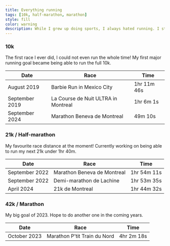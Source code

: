 ```yaml
---
title: Everything running
tags: [10k, half-marathon, marathon]
style: fill
color: warning
description: While I grew up doing sports, I always hated running. I started trying to make myself like it on and off in 2019, then more consistently during the pandemic and lockdowns. It has slowly become one of my favourite hobbies! 
---
```

### 10k
The first race I ever did, I could not even run the whole time! My first major running goal became being able to run the full 10k.

| Date | Race | Time|
|------|------|-----|
| August 2019 | Barbie Run in Mexico City | 1hr 11m 46s |
| September 2019 | La Course de Nuit ULTRA in Montreal | 1hr 6m 1s |
| September 2024 | Marathon Beneva de Montreal | 49m 10s

### 21k / Half-marathon
My favourite race distance at the moment! Currently working on being able to run my next 21k under 1hr 40m.

| Date | Race | Time|
|------|------|-----|
| September 2022 | Marathon Beneva de Montreal | 1hr 54m 11s |
| September 2022 | Demi-marathon de Lachine | 1hr 53m 35s |
| April 2024 | 21k de Montreal | 1hr 44m 32s |

### 42k / Marathon
My big goal of 2023. Hope to do another one in the coming years.

| Date | Race | Time|
|------|------|-----|
| October 2023 | Marathon P'tit Train du Nord | 4hr 2m 18s|
